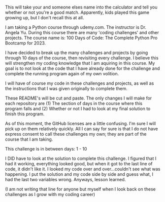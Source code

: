 This will take your and someone elses name into the calculator and tell you whether or not you're a good match. Apparently, kids played this game growing up, but I don't recall this at all. 

I am taking a Python course through udemy.com. The instructor is Dr. Angela Yu. During this course there are many 'coding challenges' and other projects. The course name is: 100 Days of Code: The Complete Python Pro Bootcamp for 2023. 

I have decided to break up the many challenges and projects by going through 10 days of the course, then revisiting every challenge. I believe this will strengthen my coding knowledge that I am aquiring in this course. My goal is to not look at the code that I have already done for the challenge and complete the running program again of my own volition.

I will have of course my code in these challenges and projects, as well as the instructions that I was given originally to complete them.

These README's will be cut and paste. The only changes I will make for each repository are (1) The section of days in the course where this program falls and (2) Whether or not I had to look at my final solution to finish this program.

As of this moment, the GitHub licenses are a little confusing. I'm sure I will pick up on them relatively quickly. All I can say for sure is that I do not have express consent to call these challenges my own; they are part of the course that I am taking.

This challenge is in between days: 1 - 10

I DID have to look at the solution to complete this challenge. I figured that I had it working, everything looked good, but when it got to the last line of code, it didn't like it. I looked my code over and over...couldn't see what was happening. I put the solution and my code side by side and guess what, I had the last two variables wrong. Anyways, lesson learned.

(I am not writing that line for anyone but myself when I look back on these challenges as I grow with my coding career)
